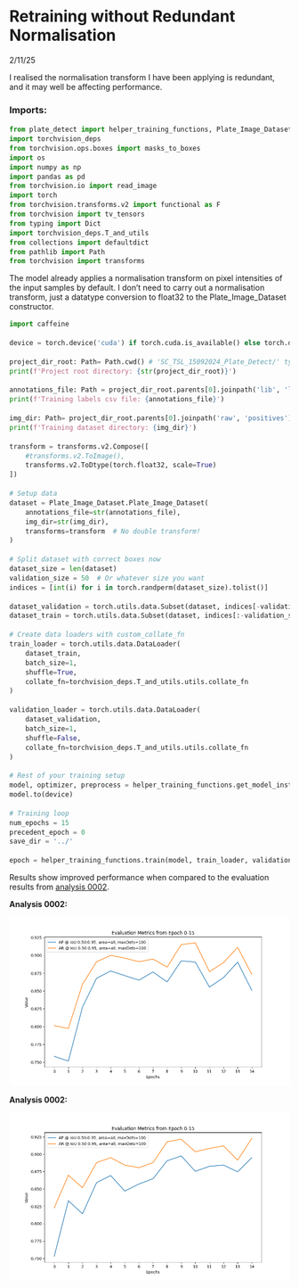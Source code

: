 # Retraining without Redundant Normalisation

2/11/25

I realised the normalisation transform I have been applying is
redundant, and it may well be affecting performance.

### Imports:

``` python
from plate_detect import helper_training_functions, Plate_Image_Dataset
import torchvision_deps
from torchvision.ops.boxes import masks_to_boxes
import os
import numpy as np
import pandas as pd
from torchvision.io import read_image
import torch
from torchvision.transforms.v2 import functional as F
from torchvision import tv_tensors
from typing import Dict
import torchvision_deps.T_and_utils
from collections import defaultdict
from pathlib import Path
from torchvision import transforms
```

The model already applies a normalisation transform on pixel intensities
of the input samples by default. I don’t need to carry out a
normalisation transform, just a datatype conversion to float32 to the
Plate_Image_Dataset constructor.

``` python
import caffeine

device = torch.device('cuda') if torch.cuda.is_available() else torch.device('cpu')

project_dir_root: Path= Path.cwd() # 'SC_TSL_15092024_Plate_Detect/' type PosixPath for UNIX, WindowsPath for windows...
print(f'Project root directory: {str(project_dir_root)}')

annotations_file: Path = project_dir_root.parents[0].joinpath('lib', 'labels.csv')
print(f'Training labels csv file: {annotations_file}')

img_dir: Path= project_dir_root.parents[0].joinpath('raw', 'positives')  # 'SC_TSL_15092024_Plate_Detect/train/images/positives/' on UNIX systems
print(f'Training dataset directory: {img_dir}')

transform = transforms.v2.Compose([
    #transforms.v2.ToImage(),
    transforms.v2.ToDtype(torch.float32, scale=True)
])

# Setup data
dataset = Plate_Image_Dataset.Plate_Image_Dataset(
    annotations_file=str(annotations_file),
    img_dir=str(img_dir),
    transforms=transform  # No double transform!
)

# Split dataset with correct boxes now
dataset_size = len(dataset)
validation_size = 50  # Or whatever size you want
indices = [int(i) for i in torch.randperm(dataset_size).tolist()]

dataset_validation = torch.utils.data.Subset(dataset, indices[-validation_size:])
dataset_train = torch.utils.data.Subset(dataset, indices[:-validation_size])

# Create data loaders with custom_collate_fn
train_loader = torch.utils.data.DataLoader(
    dataset_train,
    batch_size=1,
    shuffle=True,
    collate_fn=torchvision_deps.T_and_utils.utils.collate_fn
)

validation_loader = torch.utils.data.DataLoader(
    dataset_validation,
    batch_size=1,
    shuffle=False,
    collate_fn=torchvision_deps.T_and_utils.utils.collate_fn
)

# Rest of your training setup
model, optimizer, preprocess = helper_training_functions.get_model_instance_object_detection(num_class=2)
model.to(device)

# Training loop
num_epochs = 15
precedent_epoch = 0
save_dir = '../'

epoch = helper_training_functions.train(model, train_loader, validation_loader, device, num_epochs, precedent_epoch, save_dir, optimizer)
```

Results show improved performance when compared to the evaluation
results from [analysis 0002](0002_functional_Faster_R-CNN.md).

**Analysis 0002:**

![evaluation_analysis_0002](../results/0002_15_epochs/02_fix/evaluation_metrics_epochs_0-15.png)

**Analysis 0002:**

![evaluation_analysis_0002](../results/0005_no_double_normalisation/evaluation_metrics_epochs_0-15.png)
